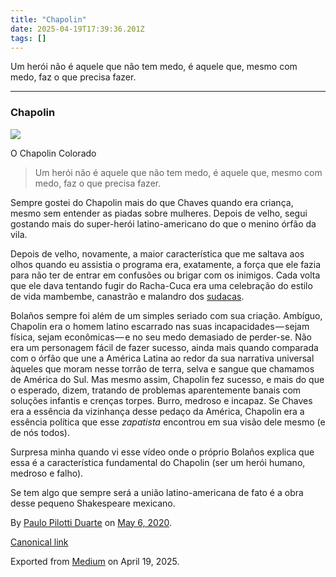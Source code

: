 ```yaml
---
title: "Chapolin"
date: 2025-04-19T17:39:36.201Z
tags: []
---
```


Um herói não é aquele que não tem medo, é aquele que, mesmo com medo, faz o que precisa fazer.

* * *

### Chapolin

![](https://cdn-images-1.medium.com/max/800/1*2tQp52JlPevfGMpD324hXQ.jpeg)

O Chapolin Colorado

> Um herói não é aquele que não tem medo, é aquele que, mesmo com medo, faz o que precisa fazer.

Sempre gostei do Chapolin mais do que Chaves quando era criança, mesmo sem entender as piadas sobre mulheres. Depois de velho, segui gostando mais do super-herói latino-americano do que o menino órfão da vila.

Depois de velho, novamente, a maior característica que me saltava aos olhos quando eu assistia o programa era, exatamente, a força que ele fazia para não ter de entrar em confusões ou brigar com os inimigos. Cada volta que ele dava tentando fugir do Racha-Cuca era uma celebração do estilo de vida mambembe, canastrão e malandro dos [sudacas](https://www.dicionarioinformal.com.br/sudaca/).

Bolaños sempre foi além de um simples seriado com sua criação. Ambíguo, Chapolin era o homem latino escarrado nas suas incapacidades — sejam física, sejam econômicas — e no seu medo demasiado de perder-se. Não era um personagem fácil de fazer sucesso, ainda mais quando comparada com o órfão que une a América Latina ao redor da sua narrativa universal àqueles que moram nesse torrão de terra, selva e sangue que chamamos de América do Sul. Mas mesmo assim, Chapolin fez sucesso, e mais do que o esperado, dizem, tratando de problemas aparentemente banais com soluções infantis e crenças torpes. Burro, medroso e incapaz. Se Chaves era a essência da vizinhança desse pedaço da América, Chapolin era a essência política que esse _zapatista_ encontrou em sua visão dele mesmo (e de nós todos).

Surpresa minha quando vi esse vídeo onde o próprio Bolaños explica que essa é a característica fundamental do Chapolin (ser um herói humano, medroso e falho).

Se tem algo que sempre será a união latino-americana de fato é a obra desse pequeno Shakespeare mexicano.

By [Paulo Pilotti Duarte](https://medium.com/@paulopilotti) on [May 6, 2020](https://medium.com/p/380ba178ac5b).

[Canonical link](https://medium.com/@paulopilotti/chapolin-380ba178ac5b)

Exported from [Medium](https://medium.com) on April 19, 2025.